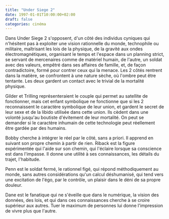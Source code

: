 ```yaml
---
title: "Under Siege 2"
date: 1997-01-01T10:00:00+02:00
draft: false
categories: cinéma
---
```

Dans Under Siege 2 s'opposent, d'un côté des individus cyniques qui n'hésitent pas à exploiter une vision rationnelle du monde, technophile ou militaire, maîtrisant les lois de la physique, de la gravité aux ondes électromagnétiques, organisant le temps et l'espace dans un planning strict, se servant de mercenaires comme de matériel humain, de l'autre, un soldat avec des valeurs, empêtré dans ses affaires de famille, et, de façon contradictoire, formé pour contrer ceux qui la menace. Les 2 côtés rentrent dans la matière, se confrontent à une nature sèche, où l'ombre peut être tentante. Les deux gardent un contact avec le trivial de la mortalité physique.

Gilder et Trilling représenteraient le couple qui permet au satellite de fonctionner, mais cet enfant symbolique ne fonctionne que si les 2 reconnaissent le caractère symbolique de leur union, et gardent le secret de leur sexe et de la libido utilisée dans cette union. Ils cèdent dans une volonté jusqu'au boutiste d'évitement de leur mortalité. On peut se demander si le caractère inhumain de cette technologie peut réellement être gardée par des humains.

Bobby cherche à intégrer le réel par le côté, sans a priori. Il apprend en suivant son propre chemin à partir de rien. Riback est la figure expérimentée qui l'aide sur son chemin, qui l'éclaire lorsque sa conscience est dans l'impasse. Il donne une utilité à ses connaissances, les détails du trajet, l'habitude.

Penn est le soldat fermé, le rationnel figé, qui répond méthodiquement au monde, sans autres considérations qu'un calcul déshumanisé, qui tend vers une excitation de l'égo, par le contrôle, un plaisir dans le déni de sa propre douleur.

Dane est le fanatique qui ne s'éveille que dans le numérique, la vision des données, des lois, et qui dans ces connaissances cherche à se croire supérieur aux autres. Tuer le maximum de personnes lui donne l'impression de vivre plus que l'autre.